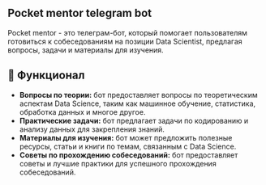 ## Pocket mentor telegram bot

Pocket mentor - это телеграм-бот, который помогает пользователям готовиться к собеседованиям на позиции Data Scientist, предлагая вопросы, задачи и материалы для изучения.

## 🚀 Функционал

- **Вопросы по теории:** бот предоставляет вопросы по теоретическим аспектам Data Science, таким как машинное обучение, статистика, обработка данных и многое другое.
- **Практические задачи:** бот предлагает задачи по кодированию и анализу данных для закрепления знаний.
- **Материалы для изучения:** бот может предложить полезные ресурсы, статьи и книги по темам, связанным с Data Science.
- **Советы по прохождению собеседований:** бот предоставляет советы и лучшие практики для успешного прохождения собеседований.
